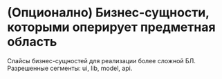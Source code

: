 # (Опционално) Бизнес-сущности, которыми оперирует предметная область

Слайсы бизнес-сущностей для реализации более сложной БЛ.
Разрешенные сегменты: ui, lib, model, api.